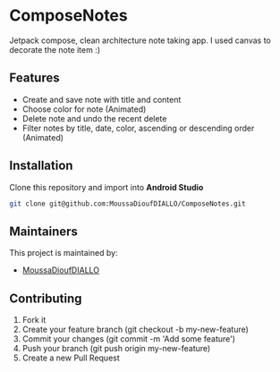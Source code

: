# ComposeNotes
 Jetpack compose, clean architecture note taking app. I used canvas to decorate the note item :)

## Features 
* Create and save note with title and content
* Choose color for note (Animated)
* Delete note and undo the recent delete
* Filter notes by title, date, color, ascending or descending order (Animated)
 

 ## Installation
Clone this repository and import into **Android Studio**
```bash
git clone git@github.com:MoussaDioufDIALLO/ComposeNotes.git
```

## Maintainers
This project is maintained by:
* [MoussaDioufDIALLO](https://github.com/MoussaDioufDIALLO)

## Contributing
1. Fork it
2. Create your feature branch (git checkout -b my-new-feature)
3. Commit your changes (git commit -m 'Add some feature')
4. Push your branch (git push origin my-new-feature)
5. Create a new Pull Request


